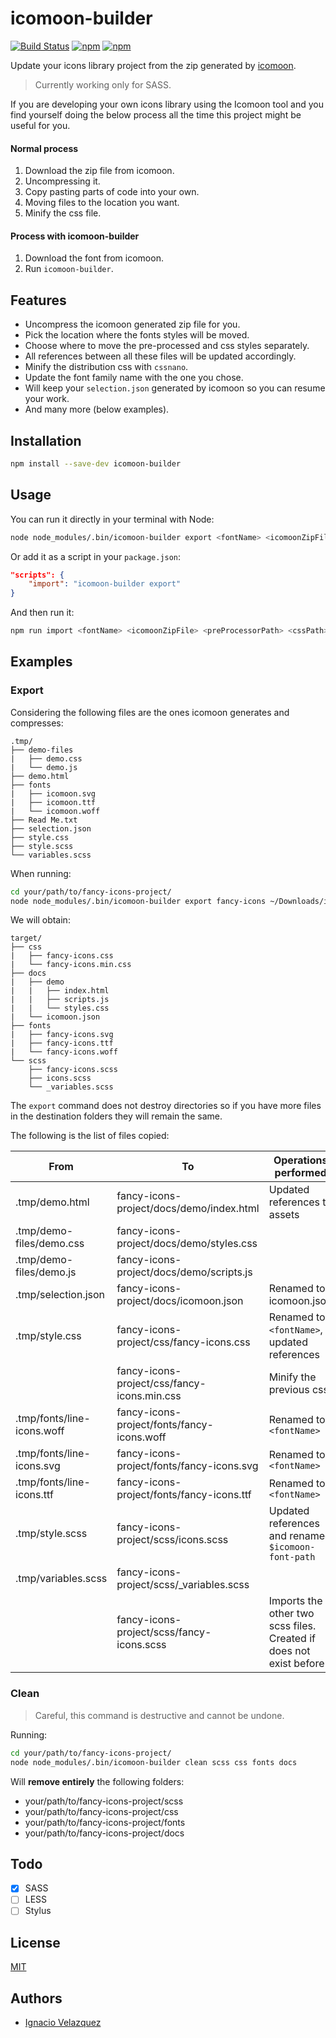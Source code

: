 # icomoon-builder

[![Build Status](https://api.travis-ci.org/nass600/icomoon-builder.svg?branch=master)](https://travis-ci.org/nass600/icomoon-builder)
[![npm](https://img.shields.io/npm/v/icomoon-builder.svg)](https://www.npmjs.com/package/icomoon-builder)
[![npm](https://img.shields.io/npm/dt/icomoon-builder.svg)](https://www.npmjs.com/package/icomoon-builder)


Update your icons library project from the zip generated by [icomoon](https://icomoon.io/).

> Currently working only for SASS.

If you are developing your own icons library using the Icomoon tool and you find yourself doing the below process all the time this project might be useful for you.

#### Normal process

1. Download the zip file from icomoon.
2. Uncompressing it.
3. Copy pasting parts of code into your own.
4. Moving files to the location you want.
5. Minify the css file.

#### Process with icomoon-builder

1. Download the font from icomoon.
2. Run `icomoon-builder`.

## Features

+ Uncompress the icomoon generated zip file for you.
+ Pick the location where the fonts styles will be moved.
+ Choose where to move the pre-processed and css styles separately.
+ All references between all these files will be updated accordingly.
+ Minify the distribution css with `cssnano`.
+ Update the font family name with the one you chose.
+ Will keep your `selection.json` generated by icomoon so you can resume your work.
+ And many more (below examples).

## Installation

```bash
npm install --save-dev icomoon-builder
```

## Usage

You can run it directly in your terminal with Node:

```bash
node node_modules/.bin/icomoon-builder export <fontName> <icomoonZipFile> <preProcessorPath> <cssPath> <fontsPath> <docsPath>
```

Or add it as a script in your `package.json`:

```json
"scripts": {
    "import": "icomoon-builder export"
}
```

And then run it:

```bash
npm run import <fontName> <icomoonZipFile> <preProcessorPath> <cssPath> <fontsPath> <docsPath>
```

## Examples

### Export

Considering the following files are the ones icomoon generates and compresses:

```
.tmp/
├── demo-files
|   ├── demo.css
|   └── demo.js
├── demo.html
├── fonts
|   ├── icomoon.svg
|   ├── icomoon.ttf
|   └── icomoon.woff
├── Read Me.txt
├── selection.json
├── style.css
├── style.scss
└── variables.scss
```

When running:

```bash
cd your/path/to/fancy-icons-project/
node node_modules/.bin/icomoon-builder export fancy-icons ~/Downloads/icomoon.zip scss css fonts docs
```

We will obtain:

```
target/
├── css
|   ├── fancy-icons.css
|   └── fancy-icons.min.css
├── docs
|   ├── demo
|   |   ├── index.html
|   |   ├── scripts.js
|   |   └── styles.css
|   └── icomoon.json
├── fonts
|   ├── fancy-icons.svg
|   ├── fancy-icons.ttf
|   └── fancy-icons.woff
└── scss
    ├── fancy-icons.scss
    ├── icons.scss
    └── _variables.scss
```

The `export` command does not destroy directories so if you have more files in the destination folders they will remain the same.

The following is the list of files copied:

| From                       | To                                          | Operations performed                                               |
| -------------------------- | ------------------------------------------- | ------------------------------------------------------------------ |
| .tmp/demo.html             | fancy-icons-project/docs/demo/index.html    | Updated references to assets                                       |
| .tmp/demo-files/demo.css   | fancy-icons-project/docs/demo/styles.css    |                                                                    |
| .tmp/demo-files/demo.js    | fancy-icons-project/docs/demo/scripts.js    |                                                                    |
| .tmp/selection.json        | fancy-icons-project/docs/icomoon.json       | Renamed to icomoon.json                                            |
| .tmp/style.css             | fancy-icons-project/css/fancy-icons.css     | Renamed to `<fontName>`, updated references                        |
|                            | fancy-icons-project/css/fancy-icons.min.css | Minify the previous css                                            |
| .tmp/fonts/line-icons.woff | fancy-icons-project/fonts/fancy-icons.woff  | Renamed to `<fontName>`                                            |
| .tmp/fonts/line-icons.svg  | fancy-icons-project/fonts/fancy-icons.svg   | Renamed to `<fontName>`                                            |
| .tmp/fonts/line-icons.ttf  | fancy-icons-project/fonts/fancy-icons.ttf   | Renamed to `<fontName>`                                            |
| .tmp/style.scss            | fancy-icons-project/scss/icons.scss         | Updated references and renamed `$icomoon-font-path`                |
| .tmp/variables.scss        | fancy-icons-project/scss/_variables.scss    |                                                                    |
|                            | fancy-icons-project/scss/fancy-icons.scss   | Imports the other two scss files. Created if does not exist before |

### Clean

> Careful, this command is destructive and cannot be undone.

Running:

```bash
cd your/path/to/fancy-icons-project/
node node_modules/.bin/icomoon-builder clean scss css fonts docs
```

Will **remove entirely** the following folders:

+ your/path/to/fancy-icons-project/scss
+ your/path/to/fancy-icons-project/css
+ your/path/to/fancy-icons-project/fonts
+ your/path/to/fancy-icons-project/docs

## Todo

- [x] SASS
- [ ] LESS
- [ ] Stylus

## License

[MIT](LICENSE)

## Authors

+ [Ignacio Velazquez](http://ignaciovelazquez.es)
